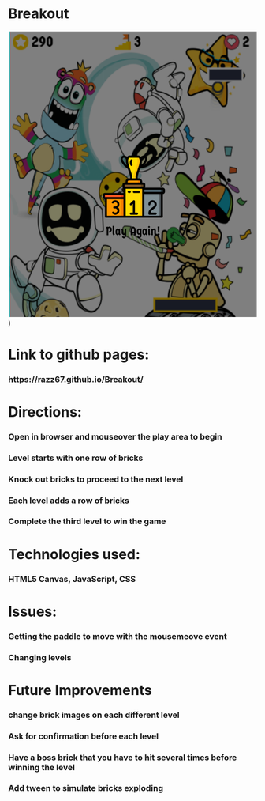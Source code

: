# Breakout

![Breakout screenshot](https://github.com/Razz67/Breakout/blob/master/images/Screenshot%202022-09-19%20110545.png))

# Link to github pages:  
### https://razz67.github.io/Breakout/

# Directions: 
### Open in browser and mouseover the play area to begin
### Level starts with one row of bricks
### Knock out bricks to proceed to the next level
### Each level adds a row of bricks
### Complete the third level to win the game


# Technologies used: 
### HTML5 Canvas, JavaScript, CSS

# Issues:
### Getting the paddle to move with the mousemeove event
### Changing levels

# Future Improvements
### change brick images on each different level
### Ask for confirmation before each level
### Have a boss brick that you have to hit several times before winning the level
### Add tween to simulate bricks exploding
